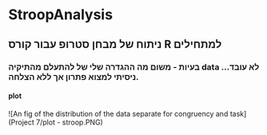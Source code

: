 # StroopAnalysis
## ניתוח של מבחן סטרופ  עבור קורס R למתחילים
### בעיות - משום מה ההגדרה שלי של להתעלם מהתיקיה data לא עובד... ניסיתי למצוא פתרון אך ללא הצלחה.
#### plot
![An fig of the distribution of the data separate for congruency and task](Project 7/plot - stroop.PNG)

